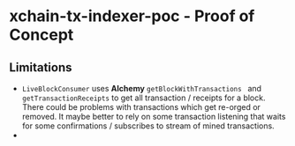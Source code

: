 # xchain-tx-indexer-poc - Proof of Concept

## Limitations

- `LiveBlockConsumer` uses **Alchemy** `getBlockWithTransactions
` and `getTransactionReceipts` to get all transaction / receipts for a block. There could be problems with transactions which get re-orged or removed. It maybe better to rely on some transaction listening that waits for some confirmations / subscribes to stream of mined transactions.
- 